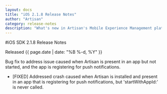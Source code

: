 ```yaml
---
layout: docs
title: "iOS 2.1.8 Release Notes"
author: "Artisan"
category: release-notes
description: "What's new in Artisan's Mobile Experience Management platform."
---
```

#iOS SDK 2.1.8 Release Notes

Released {{ page.date | date: "%B %-d, %Y" }}

Bug fix to address issue caused when Artisan is present in an app but not started, and the app is registering for push notifications.

* [FIXED] Addressed crash caused when Artisan is installed and present in an app that is registering for push notifications, but 'startWithAppId:' is never called.